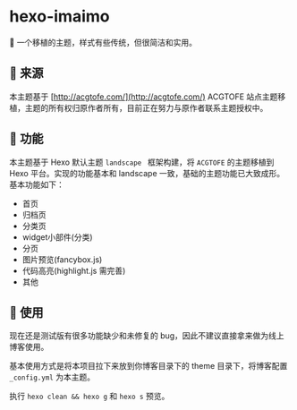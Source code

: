 # hexo-imaimo
🎨 一个移植的主题，样式有些传统，但很简洁和实用。

## 📝 来源

本主题基于 [http://acgtofe.com/](http://acgtofe.com/) ACGTOFE 站点主题移植，主题的所有权归原作者所有，目前正在努力与原作者联系主题授权中。

## 🎯 功能

本主题基于 Hexo 默认主题 `landscape ` 框架构建，将 `ACGTOFE` 的主题移植到 Hexo 平台。实现的功能基本和 landscape 一致，基础的主题功能已大致成形。基本功能如下：

- 首页
- 归档页
- 分类页
- widget小部件(分类)
- 分页
- 图片预览(fancybox.js)
- 代码高亮(highlight.js 需完善)
- 其他

## 🔨 使用

现在还是测试版有很多功能缺少和未修复的 bug，因此不建议直接拿来做为线上博客使用。

基本使用方式是将本项目拉下来放到你博客目录下的 theme 目录下，将博客配置 `_config.yml` 为本主题。

执行 `hexo clean && hexo g` 和 `hexo s` 预览。